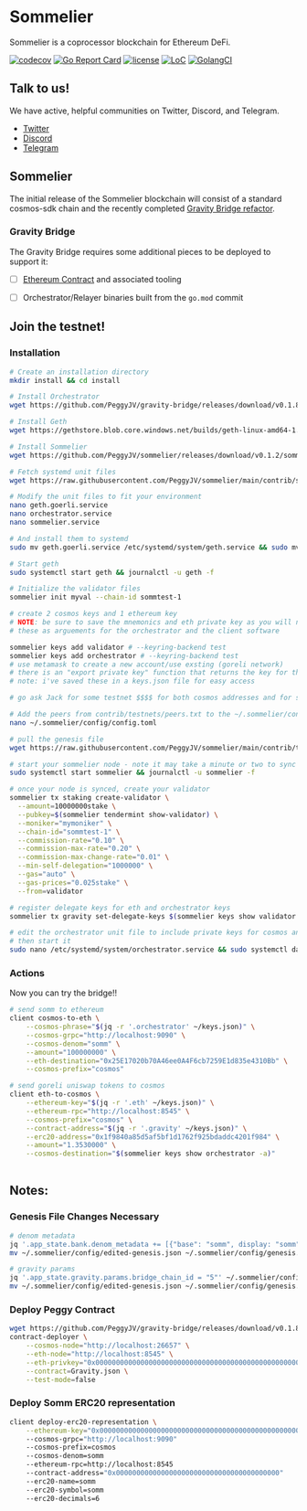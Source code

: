 # Sommelier

Sommelier is a coprocessor blockchain for Ethereum DeFi.

[![codecov](https://codecov.io/gh/peggyjv/sommelier/branch/main/graph/badge.svg)](https://codecov.io/gh/peggyjv/sommelier)
[![Go Report Card](https://goreportcard.com/badge/github.com/peggyjv/sommelier)](https://goreportcard.com/report/github.com/peggyjv/sommelier)
[![license](https://img.shields.io/github/license/peggyjv/sommelier.svg)](https://github.com/peggyjv/sommelier/blob/main/LICENSE)
[![LoC](https://tokei.rs/b1/github/peggyjv/sommelier)](https://github.com/peggyjv/sommelier)
[![GolangCI](https://golangci.com/badges/github.com/peggyjv/sommelier.svg)](https://golangci.com/r/github.com/peggyjv/sommelier)

## Talk to us!

We have active, helpful communities on Twitter, Discord, and Telegram.

* [Twitter](https://twitter.com/sommfinance)
* [Discord](https://discord.gg/gZzaPmDzUq)
* [Telegram](https://t.me/peggyvaults)

## Sommelier

The initial release of the Sommelier blockchain will consist of a standard cosmos-sdk chain and the recently completed [Gravity Bridge refactor](https://github.com/peggyjv/gravity-bridge).

### Gravity Bridge

The Gravity Bridge requires some additional pieces to be deployed to support it:

- [ ] [Ethereum Contract](https://github.com/PeggyJV/gravity-bridge/tree/main/solidity) and associated tooling
- [ ] Orchestrator/Relayer binaries built from the `go.mod` commit 


## Join the testnet!

### Installation

```bash 
# Create an installation directory
mkdir install && cd install

# Install Orchestrator
wget https://github.com/PeggyJV/gravity-bridge/releases/download/v0.1.8/client https://github.com/PeggyJV/gravity-bridge/releases/download/v0.1.8/contract-deployer https://github.com/PeggyJV/gravity-bridge/releases/download/v0.1.8/orchestrator https://github.com/PeggyJV/gravity-bridge/releases/download/v0.1.8/relayer && chmod +x * && sudo mv * /usr/bin

# Install Geth
wget https://gethstore.blob.core.windows.net/builds/geth-linux-amd64-1.10.4-aa637fd3.tar.gz && tar -xvf geth-linux-amd64-1.10.4-aa637fd3.tar.gz && sudo mv geth-linux-amd64-1.10.4-aa637fd3/geth /usr/bin/geth && rm -rf geth-linux-amd64-1.10.4-aa637fd3*

# Install Sommelier
wget https://github.com/PeggyJV/sommelier/releases/download/v0.1.2/sommelier_0.1.2_linux_amd64.tar.gz && tar -xf sommelier_0.1.2_linux_amd64.tar.gz && sudo mv sommelier /usr/bin && rm -rf sommelier_0.1.2_linux_amd64* LICENSE README.md

# Fetch systemd unit files
wget https://raw.githubusercontent.com/PeggyJV/sommelier/main/contrib/systemd/geth.goerli.service https://raw.githubusercontent.com/PeggyJV/sommelier/main/contrib/systemd/orchestrator.service https://raw.githubusercontent.com/PeggyJV/sommelier/main/contrib/systemd/sommelier.service

# Modify the unit files to fit your environment
nano geth.goerli.service
nano orchestrator.service
nano sommelier.service

# And install them to systemd
sudo mv geth.goerli.service /etc/systemd/system/geth.service && sudo mv orchestrator.service /etc/systemd/system/ && sudo mv sommelier.service /etc/systemd/system/ && sudo systemctl daemon-reload

# Start geth
sudo systemctl start geth && journalctl -u geth -f

# Initialize the validator files
sommelier init myval --chain-id sommtest-1

# create 2 cosmos keys and 1 ethereum key
# NOTE: be sure to save the mnemonics and eth private key as you will need 
# these as arguements for the orchestrator and the client software

sommelier keys add validator # --keyring-backend test
sommelier keys add orchestrator # --keyring-backend test
# use metamask to create a new account/use exsting (goreli network)
# there is an "export private key" function that returns the key for this
# note: i've saved these in a keys.json file for easy access

# go ask Jack for some testnet $$$$ for both cosmos addresses and for some goreli eth

# Add the peers from contrib/testnets/peers.txt to the ~/.sommelier/config/config.toml file
nano ~/.sommelier/config/config.toml

# pull the genesis file 
wget https://raw.githubusercontent.com/PeggyJV/sommelier/main/contrib/testnets/sommtest-1/genesis.json -O 

# start your sommelier node - note it may take a minute or two to sync all of the blocks
sudo systemctl start sommelier && journalctl -u sommelier -f

# once your node is synced, create your validator 
sommelier tx staking create-validator \
  --amount=10000000stake \
  --pubkey=$(sommelier tendermint show-validator) \
  --moniker="mymoniker" \
  --chain-id="sommtest-1" \
  --commission-rate="0.10" \
  --commission-max-rate="0.20" \
  --commission-max-change-rate="0.01" \
  --min-self-delegation="1000000" \
  --gas="auto" \
  --gas-prices="0.025stake" \
  --from=validator

# register delegate keys for eth and orchestrator keys
sommelier tx gravity set-delegate-keys $(sommelier keys show validator --bech val -a) $(sommelier keys show orchestrator -a) 0x0000000000000000000000000000000000000000

# edit the orchestrator unit file to include private keys for cosmos and eth as well as the proper contract address
# then start it
sudo nano /etc/systemd/system/orchestrator.service && sudo systemctl daemon-reload && sudo systemctl start orchestrator && journalctl -u orchestrator -f
```

### Actions

Now you can try the bridge!!

```bash
# send somm to ethereum
client cosmos-to-eth \
    --cosmos-phrase="$(jq -r '.orchestrator' ~/keys.json)" \
    --cosmos-grpc="http://localhost:9090" \
    --cosmos-denom="somm" \
    --amount="100000000" \
    --eth-destination="0x25E17020b70A46ee0A4F6cb7259E1d835e4310Bb" \
    --cosmos-prefix="cosmos"

# send goreli uniswap tokens to cosmos
client eth-to-cosmos \
    --ethereum-key="$(jq -r '.eth' ~/keys.json)" \
    --ethereum-rpc="http://localhost:8545" \
    --cosmos-prefix="cosmos" \
    --contract-address="$(jq -r '.gravity' ~/keys.json)" \
    --erc20-address="0x1f9840a85d5af5bf1d1762f925bdaddc4201f984" \
    --amount="1.3530000" \
    --cosmos-destination="$(sommelier keys show orchestrator -a)"
    
```

## Notes:

### Genesis File Changes Necessary

```bash
# denom metadata
jq '.app_state.bank.denom_metadata += [{"base": "somm", display: "somm", "description": "A non-staking test token", "denom_units": [{"denom": "somm", "exponent": 6}]}, {"base": "stake", display: "stake", "description": "A staking test token", "denom_units": [{"denom": "stake", "exponent": 6}]}]' ~/.sommelier/config/genesis.json > ~/.sommelier/config/edited-genesis.json
mv ~/.sommelier/config/edited-genesis.json ~/.sommelier/config/genesis.json

# gravity params
jq '.app_state.gravity.params.bridge_chain_id = "5"' ~/.sommelier/config/genesis.json > ~/.sommelier/config/edited-genesis.json
mv ~/.sommelier/config/edited-genesis.json ~/.sommelier/config/genesis.json
```

### Deploy Peggy Contract

```bash
wget https://github.com/PeggyJV/gravity-bridge/releases/download/v0.1.8/Gravity.json
contract-deployer \
    --cosmos-node="http://localhost:26657" \
    --eth-node="http://localhost:8545" \
    --eth-privkey="0x0000000000000000000000000000000000000000000000000000000000000000" \
    --contract=Gravity.json \
    --test-mode=false
```

### Deploy Somm ERC20 representation

```bash
client deploy-erc20-representation \
    --ethereum-key="0x0000000000000000000000000000000000000000000000000000000000000000"  
    --cosmos-grpc="http://localhost:9090" 
    --cosmos-prefix=cosmos 
    --cosmos-denom=somm 
    --ethereum-rpc=http://localhost:8545 
    --contract-address="0x0000000000000000000000000000000000000000" 
    --erc20-name=somm 
    --erc20-symbol=somm 
    --erc20-decimals=6
```